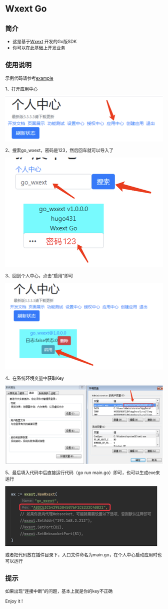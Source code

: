 # Wxext Go

## 简介

* 这是基于[Wxext](https://www.wxext.cn/) 开发的Go版SDK
* 你可以在此基础上开发业务



## 使用说明

示例代码请参考[example](https://github.com/asushugo/go-wxext/tree/main/example)

1、打开应用中心

![image-20210430103144618](docs/1.png)

2、搜索go_wxext，密码是123，然后回车就可以导入了

![image-20210430103325404](docs/2.png)

3、回到个人中心，点击“启用”即可

![image-20210430125601980](docs/3.png)

4、在系统环境变量中获取Key

![image-20210430130431900](docs/4.png)

5、最后填入代码中后直接运行代码（go run main.go）即可，也可以生成exe来运行

![image-20210430130608838](docs/5.png)

或者把代码放在插件目录下，入口文件命名为main.go，在个人中心启动应用时也可以运行

## 提示

如果出现“连接中断”的问题，基本上就是你的key不正确

Enjoy it !